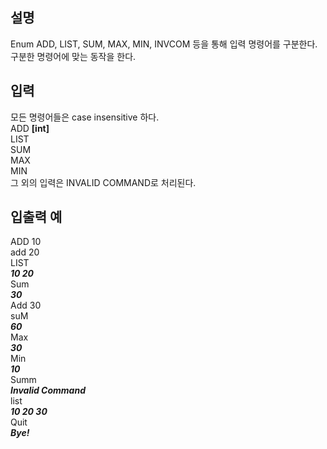 

## 설명
Enum ADD, LIST, SUM, MAX, MIN, INVCOM 등을 통해 
입력 명령어를 구분한다.  
구분한 명령어에 맞는 동작을 한다.

## **입력**

모든 명령어들은 case insensitive 하다.  
ADD **[int]**  
LIST  
SUM  
MAX  
MIN  
그 외의 입력은 INVALID COMMAND로 처리된다.  

## **입출력 예**

ADD 10  
add 20  
LIST  
***10 20***  
Sum  
***30***  
Add 30  
suM  
 ***60***  
Max  
***30***  
Min  
***10***  
Summ  
***Invalid Command***  
list  
***10  20 30***  
Quit  
***Bye!***
